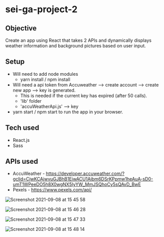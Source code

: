 # sei-ga-project-2

## Objective 

Create an app using React that takes 2 APIs and dynamically displays weather information and background pictures based on user input.

## Setup

- Will need to add node modules
  - yarn install  /  npm install  
- Will need a api token from Accuweather --> create account --> create new app --> key is generated.
    - This is needed if the current key has expired (after 50 calls). 
    - 'lib' folder
     - 'accuWeatherApi.js' --> key  
- yarn start / npm start to run the app in your browser.

## Tech used

- React.js
- Sass

## APIs used

  - AccuWeather - https://developer.accuweather.com/?gclid=CjwKCAjwvuGJBhB1EiwACU1Aibm6DSrKPpmw1heAuA-sD0-umT1WPeeDO5h8X0wgNX5IyYW_MmJSQhoCy5sQAvD_BwE
  - Pexels - https://www.pexels.com/api/


![Screenshot 2021-09-08 at 15 45 58](https://user-images.githubusercontent.com/83312425/132531721-3d9d41dc-d490-4d52-ba3f-61553dd7f554.png)

![Screenshot 2021-09-08 at 15 46 28](https://user-images.githubusercontent.com/83312425/132531826-4f2454bd-871b-4ff7-8071-7baa7a666ec8.png)

![Screenshot 2021-09-08 at 15 47 33](https://user-images.githubusercontent.com/83312425/132532018-065f55b3-e9e1-42f2-b0a4-887f0ce3288e.png)

![Screenshot 2021-09-08 at 15 48 14](https://user-images.githubusercontent.com/83312425/132532141-221f306d-b039-4711-bf98-06454ffd3b6a.png)





